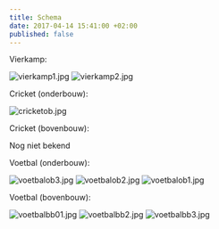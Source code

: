 ```yaml
---
title: Schema
date: 2017-04-14 15:41:00 +02:00
published: false
---
```


Vierkamp:

![vierkamp1.jpg](/uploads/vierkamp1.jpg)
![vierkamp2.jpg](/uploads/vierkamp2.jpg)

Cricket (onderbouw):

![cricketob.jpg](/uploads/cricketob.jpg)

Cricket (bovenbouw):

Nog niet bekend

Voetbal (onderbouw):

![voetbalob3.jpg](/uploads/voetbalob3.jpg)
![voetbalob2.jpg](/uploads/voetbalob2.jpg)
![voetbalob1.jpg](/uploads/voetbalob1.jpg)

Voetbal (bovenbouw):

![voetbalbb01.jpg](/uploads/voetbalbb01.jpg)
![voetbalbb2.jpg](/uploads/voetbalbb2.jpg)
![voetbalbb3.jpg](/uploads/voetbalbb3.jpg)
